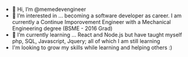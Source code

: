 - 👋 Hi, I’m @memedevengineer
- 👀 I’m interested in ... becoming a software developer as career. I am currently a Continue Imporovement Engineer with a Mechanical Engineering degree (BSME - 2016 Grad) 
- 🌱 I’m currently learning ... React and Node.js but have taught myself php, SQL, Javascript, Jquery; all of which I am still learning
- I'm looking to grow my skills while learning and helping others :) 

<!---
memedevenginer/memedevenginer is a ✨ special ✨ repository because its `README.md` (this file) appears on your GitHub profile.
You can click the Preview link to take a look at your changes.
--->
